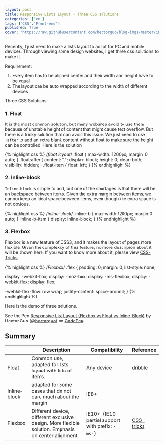 ```yaml
---
layout: post
title: Responsive Lists Layout - Three CSS solutions
categories: ['en']
tags: ['CSS','Front-end']
published: True
cover: "https://raw.githubusercontent.com/hectorguo/blog-imgs/master/img/20190608214019.png"
---
```


Recently, I just need to make a lists layout to adapt for PC and mobile devices.
Through viewing some design websites, I get three css solutions to make it.

Requirement: 
1. Every item has to be aligned center and their width and height have to be equal
2. The layout can be auto wrapped according to the width of different devices

Three CSS Solutions:

### 1. Float

It is the most common solution, but many websites avoid to use them because of unstable height of content that might cause text overflow.
But there is a tricky solution that can avoid this issue. We just need to use `:after` to add an extra blank content without float to make sure the height can be controlled.
Here is the solution.

{% highlight css %}
/*float layout*/
.float {
  max-width: 1200px;
  margin: 0 auto;
}
.float:after {
  content: ".";
  display: block;
  height: 0;
  clear: both;
  visibility: hidden;
}
.float-item {
  float: left;
}
{% endhighlight %}

### 2. Inline-block

`Inline-block` is simple to add, but one of the shortages is that there will be an backspace between items. Given the extra margin between items, we cannot keep an ideal space between items, even though the extra space is not obvious.

{% highlight css %}
/*inline-block*/
.inline-b {
  max-width:1200px;
  margin:0 auto;
}
.inline-b-item {
  display: inline-block;
}
{% endhighlight %}

### 3. Flexbox

Flexbox is a new feature of CSS3, and it makes the layout of pages more flexible. Given the complexity of this feature, no more descripion about it will be shown here. If you want to know more about it, please view [CSS-Tricks](https://css-tricks.com/snippets/css/a-guide-to-flexbox/).

{% highlight css %}
/*Flexbox*/
.flex {
  padding: 0;
  margin: 0;
  list-style: none;
  
  display: -webkit-box;
  display: -moz-box;
  display: -ms-flexbox;
  display: -webkit-flex;
  display: flex;
  
  -webkit-flex-flow: row wrap;
  justify-content: space-around;
}
{% endhighlight %}

Here is the demo of three solutions.

<p data-height="653" data-theme-id="20354" data-slug-hash="BoZEyW" data-default-tab="result" data-user="hectorguo" class='codepen'>See the Pen <a href='http://codepen.io/hectorguo/pen/BoZEyW/'>Responsive List Layout (Flexbox vs Float vs Inline-Block)</a> by Hector Guo (<a href='http://codepen.io/hectorguo'>@hectorguo</a>) on <a href='http://codepen.io'>CodePen</a>.</p>
<script async src="//assets.codepen.io/assets/embed/ei.js"></script>

## Summary

|  | Description |  Compatibility | Reference |
| ------------- | ------------- | ------------- | ------------- |
| Float | Common use, adapted for lists layout with lots of items. | Any device | [dribble](dribbble.com) |
| Inline-block | adapted for some cases that do not care much about the margin | IE8+ |  |
| Flexbox | Different device, different exclusive design. More flexible solution. Emphasis on center alignment. | IE10+（IE10 partial support with prefix: `-ms-`）| [CSS-tricks](https://css-tricks.com/snippets/css/a-guide-to-flexbox/) |

